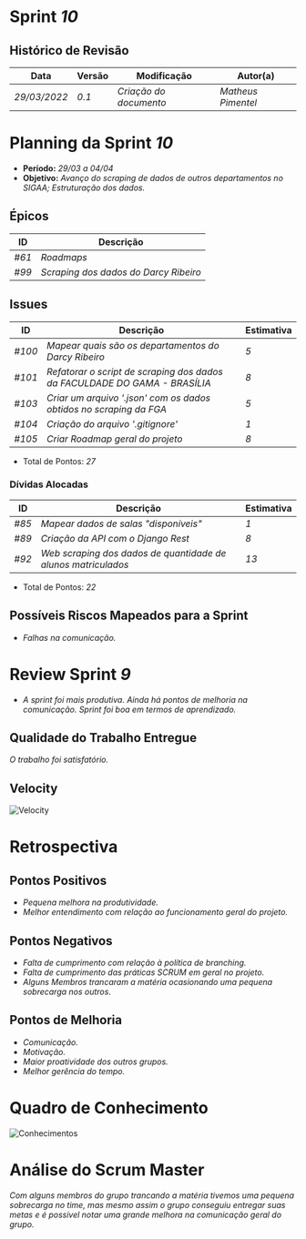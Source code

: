 <!---
O layout da documentação das sprints foi feito se baseando nos documentos produzidos
pela equipe do software Acácia, estando disponíveis em: 
<https://github.com/fga-eps-mds/2019.2-Acacia/tree/develop/docs/sprints>.
Tal layout é apenas um exemplo e pode vir a ser alterado a qualquer momento!
-->
# Sprint _10_

## Histórico de Revisão
| Data | Versão | Modificação | Autor(a) |
| --- | --- | --- | --- |
| _29/03/2022_ | _0.1_ | _Criação do documento_ | _Matheus Pimentel_ |

# Planning da Sprint _10_
- **Período:** _29/03 a 04/04_
- **Objetivo:** _Avanço do scraping de dados de outros departamentos no SIGAA; Estruturação dos dados._

## Épicos
| ID | Descrição |
| -- | --------- |
| _#61_ | _Roadmaps_ |
| _#99_ | _Scraping dos dados do Darcy Ribeiro_ |  

## Issues
| ID | Descrição | Estimativa |
| --- | --- | --- |
| _#100_ | _Mapear quais são os departamentos do Darcy Ribeiro_ | _5_ |
| _#101_ | _Refatorar o script de scraping dos dados da FACULDADE DO GAMA - BRASÍLIA_ | _8_ | 
| _#103_ | _Criar um arquivo '.json' com os dados obtidos no scraping da FGA_ | _5_ |
| _#104_ | _Criação do arquivo '.gitignore'_ | _1_ |
| _#105_ | _Criar Roadmap geral do projeto_ | _8_ |


- Total de Pontos: _27_

### Dívidas Alocadas
| ID | Descrição | Estimativa |
| --- | --------- | --------- | 
| _#85_ | _Mapear dados de salas "disponíveis"_ | _1_ |
| _#89_ | _Criação da API com o Django Rest_ | _8_ |
| _#92_ | _Web scraping dos dados de quantidade de alunos matriculados_ | _13_ |

- Total de Pontos: _22_


## Possíveis Riscos Mapeados para a Sprint
- _Falhas na comunicação._

# Review Sprint _9_
- _A sprint foi mais produtiva. Ainda há pontos de melhoria na comunicação. Sprint foi boa em termos de aprendizado._

## Qualidade do Trabalho Entregue
_O trabalho foi satisfatório._

## Velocity
![Velocity](https://i.imgur.com/3lAMbRl.png)

# Retrospectiva

## Pontos Positivos
- _Pequena melhora na produtividade._
- _Melhor entendimento com relação ao funcionamento geral do projeto._


## Pontos Negativos
- _Falta de cumprimento com relação à política de branching._
- _Falta de cumprimento das práticas SCRUM em geral no projeto._
- _Alguns Membros trancaram a matéria ocasionando uma pequena sobrecarga nos outros._


## Pontos de Melhoria
- _Comunicação._
- _Motivação._
- _Maior proatividade dos outros grupos._
- _Melhor gerência do tempo._

# Quadro de Conhecimento

![Conhecimentos](https://i.ibb.co/dg3YrJM/image.png)

# Análise do Scrum Master
_Com alguns membros do  grupo trancando a matéria tivemos uma pequena sobrecarga no time, mas mesmo assim o grupo conseguiu entregar suas metas e é possivel notar uma grande melhora na comunicação geral do grupo._
